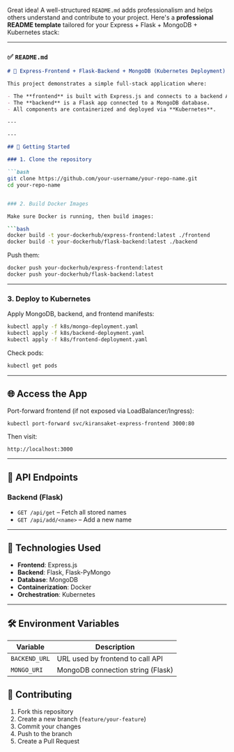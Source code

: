 Great idea! A well-structured `README.md` adds professionalism and helps others understand and contribute to your project. Here's a **professional README template** tailored for your Express + Flask + MongoDB + Kubernetes stack:

---

### ✅ `README.md`

```markdown
# 🔧 Express-Frontend + Flask-Backend + MongoDB (Kubernetes Deployment)

This project demonstrates a simple full-stack application where:

- The **frontend** is built with Express.js and connects to a backend API.
- The **backend** is a Flask app connected to a MongoDB database.
- All components are containerized and deployed via **Kubernetes**.

---

---

## 🚀 Getting Started

### 1. Clone the repository

```bash
git clone https://github.com/your-username/your-repo-name.git
cd your-repo-name


### 2. Build Docker Images

Make sure Docker is running, then build images:

```bash
docker build -t your-dockerhub/express-frontend:latest ./frontend
docker build -t your-dockerhub/flask-backend:latest ./backend
```

Push them:

```bash
docker push your-dockerhub/express-frontend:latest
docker push your-dockerhub/flask-backend:latest
```

---

### 3. Deploy to Kubernetes

Apply MongoDB, backend, and frontend manifests:

```bash
kubectl apply -f k8s/mongo-deployment.yaml
kubectl apply -f k8s/backend-deployment.yaml
kubectl apply -f k8s/frontend-deployment.yaml
```

Check pods:

```bash
kubectl get pods
```

---

## 🌐 Access the App

Port-forward frontend (if not exposed via LoadBalancer/Ingress):

```bash
kubectl port-forward svc/kiransaket-express-frontend 3000:80
```

Then visit:

```
http://localhost:3000
```

---

## 🧪 API Endpoints

### Backend (Flask)

* `GET /api/get` – Fetch all stored names
* `GET /api/add/<name>` – Add a new name

---

## 📄 Technologies Used

* **Frontend**: Express.js
* **Backend**: Flask, Flask-PyMongo
* **Database**: MongoDB
* **Containerization**: Docker
* **Orchestration**: Kubernetes

---

## 🛠 Environment Variables

| Variable      | Description                       |
| ------------- | --------------------------------- |
| `BACKEND_URL` | URL used by frontend to call API  |
| `MONGO_URI`   | MongoDB connection string (Flask) |



## 🤝 Contributing

1. Fork this repository
2. Create a new branch (`feature/your-feature`)
3. Commit your changes
4. Push to the branch
5. Create a Pull Request
